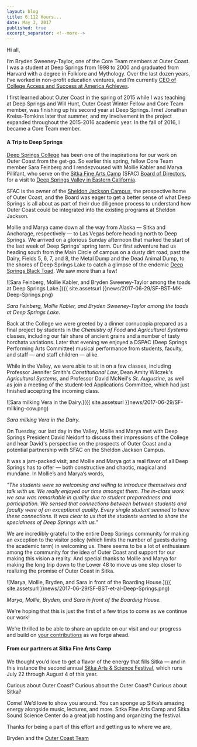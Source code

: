 ```yaml
---
layout: blog
title: 6,112 Hours...
date: May 3, 2017
published: true
excerpt_separator: <!--more-->
---
```


Hi all,

I’m Bryden Sweeney-Taylor, one of the Core Team members at Outer Coast. I was a student at Deep Springs from 1998 to 2000 and graduated from Harvard with a degree in Folklore and Mythology. Over the last dozen years, I’ve worked in non-profit education ventures, and I’m currently [CEO of College Access and Success at America Achieves](http://americaachieves.org/staff/bryden-sweeney-taylor/).

I first learned about Outer Coast in the spring of 2015 while I was teaching at Deep Springs and Will Hunt, Outer Coast Winter Fellow and Core Team member, was finishing up his second year at Deep Springs. I met Jonathan Kreiss-Tomkins later that summer, and my involvement in the project expanded throughout the 2015-2016 academic year. In the fall of 2016, I became a Core Team member.

#### A Trip to Deep Springs

[Deep Springs College](https://www.deepsprings.edu/) has been one of the inspirations for our work on Outer Coast from the get-go. So earlier this spring, fellow Core Team member Sara Feinberg and I rendezvoused with Mollie Kabler and Marya Pillifant, who serve on the [Sitka Fine Arts Camp](http://fineartscamp.org/) (SFAC) [Board of Directors](http://fineartscamp.org/who-we-are/), for a visit to [Deep Springs Valley in Eastern California](https://www.deepsprings.edu/about/location/).

SFAC is the owner of the [Sheldon Jackson Campus](http://fineartscamp.org/campus/), the prospective home of Outer Coast, and the Board was eager to get a better sense of what Deep Springs is all about as part of their due diligence process to understand how Outer Coast could be integrated into the existing programs at Sheldon Jackson.

Mollie and Marya came down all the way from Alaska — Sitka and Anchorage, respectively — to Las Vegas before heading north to Deep Springs. We arrived on a glorious Sunday afternoon that marked the start of the last week of Deep Springs' spring term. Our first adventure had us heading south from the Main Circle of campus on a dusty dirt road, past the Dairy, Fields 5, 6, 7, and 8, the Metal Dump and the Dead Animal Dump, to the shores of Deep Springs Lake to catch a glimpse of the endemic [Deep Springs Black Toad](https://www.wildlife.ca.gov/Regions/6/Conservation/Amphibians/Black_Toad). We saw more than a few!

![Sara Feinberg, Mollie Kabler, and Bryden Sweeney-Taylor among the toads at Deep Springs Lake.]({{ site.assetsurl }}news/2017-06-29/SF-BST-MK-Deep-Springs.png)

_Sara Feinberg, Mollie Kabler, and Bryden Sweeney-Taylor among the toads at Deep Springs Lake._

<!--more-->

Back at the College we were greeted by a dinner cornucopia prepared as a final project by students in the _Chemistry of Food_ and _Agricultural Systems_ classes, including our fair share of ancient grains and a number of tasty horchata variations. Later that evening we enjoyed a DSPAC (Deep Springs Performing Arts Committee) musical performance from students, faculty, and staff — and staff children — alike.

While in the Valley, we were able to sit in on a few classes, including Professor Jennifer Smith's _Constitutional Law_, Dean Amity Wilczek's _Agricultural Systems_, and Professor David McNeil's _St. Augustine_, as well as join a meeting of the student-led Applications Committee, which had just finished accepting the incoming class.

![Sara milking Vera in the Dairy.]({{ site.assetsurl }}news/2017-06-29/SF-milking-cow.png)

_Sara milking Vera in the Dairy._

On Tuesday, our last day in the Valley, Mollie and Marya met with Deep Springs President David Neidorf to discuss their impressions of the College and hear David's perspective on the prospects of Outer Coast and a potential partnership with SFAC on the Sheldon Jackson Campus.

It was a jam-packed visit, and Mollie and Marya got a real flavor of all Deep Springs has to offer — both constructive and chaotic, magical and mundane. In Mollie’s and Marya’s words,

_"The students were so welcoming and willing to introduce themselves and talk with us. We really enjoyed our time amongst them. The in-class work we saw was remarkable in quality due to student preparedness and participation. We sensed that connections between between students and faculty were of an exceptional quality. Every single student seemed to have these connections. It was clear to us that the students wanted to share the specialness of Deep Springs with us."_

We are incredibly grateful to the entire Deep Springs community for making an exception to the visitor policy (which limits the number of guests during the academic term) in welcoming us. There seems to be a lot of enthusiasm among the community for the idea of Outer Coast and support for our making this vision a reality. And special thanks to Mollie and Marya for making the long trip down to the Lower 48 to move us one step closer to realizing the promise of Outer Coast in Sitka.

![Marya, Mollie, Bryden, and Sara in front of the Boarding House.]({{ site.assetsurl }}news/2017-06-29/SF-BST-et-al-Deep-Springs.png)

_Marya, Mollie, Bryden, and Sara in front of the Boarding House._

We're hoping that this is just the first of a few trips to come as we continue our work!

We’re thrilled to be able to share an update on our visit and our progress and build on [your contributions](http://outercoast.org/contribute/) as we forge ahead.

#### From our partners at Sitka Fine Arts Camp

We thought you’d love to get a flavor of the energy that fills Sitka — and in this instance the second annual [Sitka Arts & Science Festival](http://www.sitkafestival.org/), which runs July 22 through August 4 of this year.

Curious about Outer Coast? Curious about the Outer Coast? Curious about Sitka?

Come! We’d love to show you around. You can sponge up Sitka’s amazing energy alongside music, lectures, and more. Sitka Fine Arts Camp and Sitka Sound Science Center do a great job hosting and organizing the festival.

Thanks for being a part of this effort and getting us to where we are,

Bryden and the [Outer Coast Team](http://outercoast.org/team.html)
